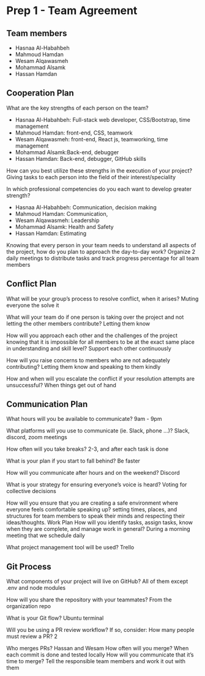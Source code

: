 # Prep 1 - Team Agreement

## Team members

* Hasnaa Al-Habahbeh
* Mahmoud Hamdan
* Wesam Alqawasmeh
* Mohammad Alsamk
* Hassan Hamdan

## Cooperation Plan

What are the key strengths of each person on the team?
* Hasnaa Al-Habahbeh: Full-stack web developer, CSS/Bootstrap, time management
* Mahmoud Hamdan: front-end, CSS, teamwork
* Wesam Alqawasmeh: front-end, React js, teamworking, time management
* Mohammad Alsamk:Back-end, debugger
* Hassan Hamdan: Back-end, debugger, GitHub skills 

How can you best utilize these strengths in the execution of your project?
Giving tasks to each person into the field of their interest/speciality 

In which professional competencies do you each want to develop greater strength?
* Hasnaa Al-Habahbeh: Communication, decision making
* Mahmoud Hamdan: Communication, 
* Wesam Alqawasmeh: Leadership
* Mohammad Alsamk: Health and Safety
* Hassan Hamdan: Estimating

Knowing that every person in your team needs to understand all aspects of the project, how do you plan to approach the day-to-day work?
Organize 2 daily meetings to distribute tasks and track progress percentage for all team members


## Conflict Plan

What will be your group’s process to resolve conflict, when it arises?
Muting everyone the solve it

What will your team do if one person is taking over the project and not letting the other members contribute?
Letting them know

How will you approach each other and the challenges of the project knowing that it is impossible for all members to be at the exact same place in understanding and skill level?
Support each other continuously 

How will you raise concerns to members who are not adequately contributing?
Letting them know and speaking to them kindly 

How and when will you escalate the conflict if your resolution attempts are unsuccessful?
When things get out of hand

## Communication Plan

What hours will you be available to communicate?
9am - 9pm

What platforms will you use to communicate (ie. Slack, phone …)?
Slack, discord, zoom meetings

How often will you take breaks?
2-3, and after each task is done

What is your plan if you start to fall behind?
Be faster 

How will you communicate after hours and on the weekend?
Discord

What is your strategy for ensuring everyone’s voice is heard?
Voting for collective decisions

How will you ensure that you are creating a safe environment where everyone feels comfortable speaking up?
setting times, places, and structures for team members to speak their minds and respecting their ideas/thoughts.
Work Plan
How will you identify tasks, assign tasks, know when they are complete, and manage work in general?
During a morning meeting that we schedule daily 

What project management tool will be used?
Trello

## Git Process

What components of your project will live on GitHub?
All of them except .env and node modules 

How will you share the repository with your teammates?
From the organization repo

What is your Git flow?
Ubuntu terminal 

Will you be using a PR review workflow? If so, consider:
How many people must review a PR?
2 

Who merges PRs?
Hassan and Wesam
How often will you merge?
When each commit is done and tested locally 
How will you communicate that it’s time to merge?
Tell the responsible team members and work it out with them
